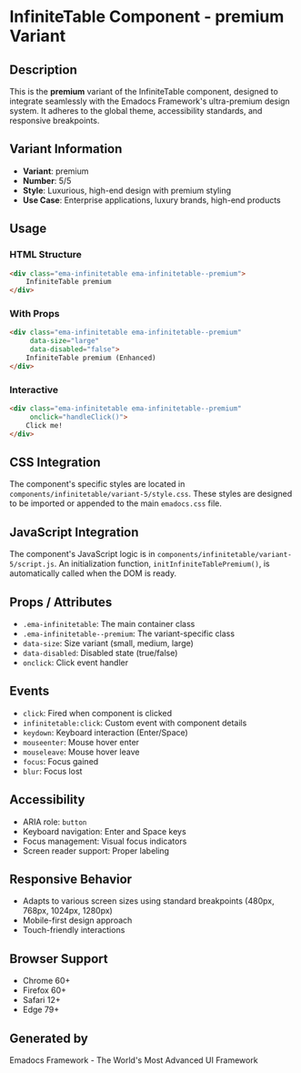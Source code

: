 # InfiniteTable Component - premium Variant

## Description
This is the **premium** variant of the InfiniteTable component, designed to integrate seamlessly with the Emadocs Framework's ultra-premium design system. It adheres to the global theme, accessibility standards, and responsive breakpoints.

## Variant Information
- **Variant**: premium
- **Number**: 5/5
- **Style**: Luxurious, high-end design with premium styling
- **Use Case**: Enterprise applications, luxury brands, high-end products

## Usage

### HTML Structure
```html
<div class="ema-infinitetable ema-infinitetable--premium">
    InfiniteTable premium
</div>
```

### With Props
```html
<div class="ema-infinitetable ema-infinitetable--premium" 
     data-size="large" 
     data-disabled="false">
    InfiniteTable premium (Enhanced)
</div>
```

### Interactive
```html
<div class="ema-infinitetable ema-infinitetable--premium" 
     onclick="handleClick()">
    Click me!
</div>
```

## CSS Integration
The component's specific styles are located in `components/infinitetable/variant-5/style.css`. These styles are designed to be imported or appended to the main `emadocs.css` file.

## JavaScript Integration
The component's JavaScript logic is in `components/infinitetable/variant-5/script.js`. An initialization function, `initInfiniteTablePremium()`, is automatically called when the DOM is ready.

## Props / Attributes
- `.ema-infinitetable`: The main container class
- `.ema-infinitetable--premium`: The variant-specific class
- `data-size`: Size variant (small, medium, large)
- `data-disabled`: Disabled state (true/false)
- `onclick`: Click event handler

## Events
- `click`: Fired when component is clicked
- `infinitetable:click`: Custom event with component details
- `keydown`: Keyboard interaction (Enter/Space)
- `mouseenter`: Mouse hover enter
- `mouseleave`: Mouse hover leave
- `focus`: Focus gained
- `blur`: Focus lost

## Accessibility
- ARIA role: `button`
- Keyboard navigation: Enter and Space keys
- Focus management: Visual focus indicators
- Screen reader support: Proper labeling

## Responsive Behavior
- Adapts to various screen sizes using standard breakpoints (480px, 768px, 1024px, 1280px)
- Mobile-first design approach
- Touch-friendly interactions

## Browser Support
- Chrome 60+
- Firefox 60+
- Safari 12+
- Edge 79+

## Generated by
Emadocs Framework - The World's Most Advanced UI Framework

